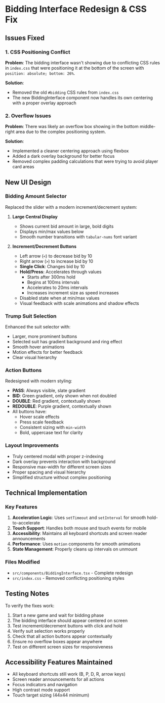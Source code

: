 # Bidding Interface Redesign & CSS Fix

## Issues Fixed

### 1. CSS Positioning Conflict
**Problem**: The bidding interface wasn't showing due to conflicting CSS rules in `index.css` that were positioning it at the bottom of the screen with `position: absolute; bottom: 26%`.

**Solution**: 
- Removed the old `#bidding` CSS rules from `index.css`
- The new BiddingInterface component now handles its own centering with a proper overlay approach

### 2. Overflow Issues
**Problem**: There was likely an overflow box showing in the bottom middle-right area due to the complex positioning system.

**Solution**:
- Implemented a cleaner centering approach using flexbox
- Added a dark overlay background for better focus
- Removed complex padding calculations that were trying to avoid player card areas

## New UI Design

### Bidding Amount Selector
Replaced the slider with a modern increment/decrement system:

1. **Large Central Display**
   - Shows current bid amount in large, bold digits
   - Displays min/max values below
   - Smooth number transitions with `tabular-nums` font variant

2. **Increment/Decrement Buttons**
   - Left arrow (`<`) to decrease bid by 10
   - Right arrow (`>`) to increase bid by 10
   - **Single Click**: Changes bid by 10
   - **Hold/Press**: Accelerates through values
     - Starts after 300ms hold
     - Begins at 100ms intervals
     - Accelerates to 20ms intervals
     - Increases increment size as speed increases
   - Disabled state when at min/max values
   - Visual feedback with scale animations and shadow effects

### Trump Suit Selection
Enhanced the suit selector with:
- Larger, more prominent buttons
- Selected suit has gradient background and ring effect
- Smooth hover animations
- Motion effects for better feedback
- Clear visual hierarchy

### Action Buttons
Redesigned with modern styling:
- **PASS**: Always visible, slate gradient
- **BID**: Green gradient, only shown when not doubled
- **DOUBLE**: Red gradient, contextually shown
- **REDOUBLE**: Purple gradient, contextually shown
- All buttons have:
  - Hover scale effects
  - Press scale feedback
  - Consistent sizing with `min-width`
  - Bold, uppercase text for clarity

### Layout Improvements
- Truly centered modal with proper z-indexing
- Dark overlay prevents interaction with background
- Responsive max-width for different screen sizes
- Proper spacing and visual hierarchy
- Simplified structure without complex positioning

## Technical Implementation

### Key Features
1. **Acceleration Logic**: Uses `setTimeout` and `setInterval` for smooth hold-to-accelerate
2. **Touch Support**: Handles both mouse and touch events for mobile
3. **Accessibility**: Maintains all keyboard shortcuts and screen reader announcements
4. **Performance**: Uses `motion` components for smooth animations
5. **State Management**: Properly cleans up intervals on unmount

### Files Modified
- `src/components/BiddingInterface.tsx` - Complete redesign
- `src/index.css` - Removed conflicting positioning styles

## Testing Notes

To verify the fixes work:
1. Start a new game and wait for bidding phase
2. The bidding interface should appear centered on screen
3. Test increment/decrement buttons with click and hold
4. Verify suit selection works properly
5. Check that all action buttons appear contextually
6. Ensure no overflow boxes appear anywhere
7. Test on different screen sizes for responsiveness

## Accessibility Features Maintained
- All keyboard shortcuts still work (B, P, D, R, arrow keys)
- Screen reader announcements for all actions
- Focus indicators and navigation
- High contrast mode support
- Touch target sizing (44x44 minimum)
